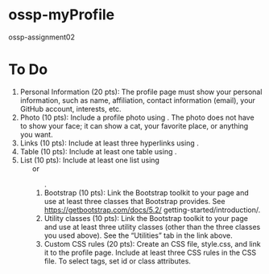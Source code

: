 # ossp-myProfile
ossp-assignment02

# To Do
1. Personal Information (20 pts): The profile page must show your personal information, such as name, affiliation, contact information (email), your GitHub account,
interests, etc.
2. Photo (10 pts): Include a profile photo using <img>. The photo does not have to show
your face; it can show a cat, your favorite place, or anything you want.
3. Links (10 pts): Include at least three hyperlinks using <a>.
4. Table (10 pts): Include at least one table using <table>.
5. List (10 pts): Include at least one list using <ul> or <ol>.
6. Bootstrap (10 pts): Link the Bootstrap toolkit to your page and use at least
three classes that Bootstrap provides. See https://getbootstrap.com/docs/5.2/
getting-started/introduction/.
7. Utility classes (10 pts): Link the Bootstrap toolkit to your page and use at least
three utility classes (other than the three classes you used above). See the “Utilities”
tab in the link above.
8. Custom CSS rules (20 pts): Create an CSS file, style.css, and link it to the profile
page. Include at least three CSS rules in the CSS file. To select tags, set id or class
attributes.
